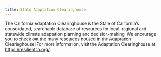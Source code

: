 ```yaml
---
title: State Adaptation Clearinghouse
---
```


The California Adaptation Clearinghouse is the State of California’s consolidated, searchable database of resources for local, regional and statewide climate adaptation planning and decision-making. We encourage you to check out the many resources housed in the Adaptation Clearinghouse! For more information, visit the Adaptation Clearinghouse at <a href="https://resilientca.org/" target="_blank">https://resilientca.org/</a>. 
